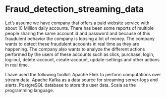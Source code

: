 # Fraud_detection_streaming_data
Let’s assume we have company that offers a paid website service with about 10 Million daily accounts. There has been some reports of multiple people sharing the same account id and password and because of this fraudulent behavior the company is loosing a lot of money. The company wants to detect these fraudulent accounts in real time as they are happening. The company also wants to analyze the different actions performed by the users of these accounts such as click, purchase, login, log-out, delete-account, create-account, update-settings and other actions in real time.

I have used the following toolkit:
Apache Flink to perform computations over stream data.
Apache Kafka as a data source for streaming server-logs and alerts.
PostgreSQL database to store the user data.
Scala as the programming language.
